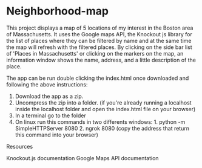 # Neighborhood-map

This project displays a map of 5 locations of my interest in the Boston area of Massachusetts. It uses the Google maps API, the Knockout js library for the list of places where they can be filtered by name and at the same time the map will refresh with the filtered places. By clicking on the side bar list of 'Places in Massachusetts' or clicking on the markers on the map, an information window shows the name, address, and a little description of the place.

The app can be run double clicking the index.html once downloaded and following the above instructions:
1. Download the app as a zip.
2. Uncompress the zip into a folder. (if you're already running a localhost inside the localhost folder and open the index.html file on your browser)
3. In a terminal go to the folder
4. On linux run this commands in two differents windows: 
		1. python -m SimpleHTTPServer 8080 
		2. ngrok 8080 (copy the address that return this command into your browser)


Resources

Knockout.js documentation
Google Maps API documentation
